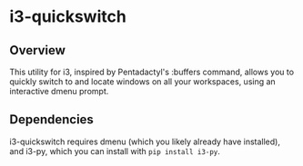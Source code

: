 i3-quickswitch
==============

Overview
--------
This utility for i3, inspired by Pentadactyl's :buffers command, allows you to
quickly switch to and locate windows on all your workspaces, using an
interactive dmenu prompt.

Dependencies
------------
i3-quickswitch requires dmenu (which you likely already have installed), and
i3-py, which you can install with `pip install i3-py`. 

